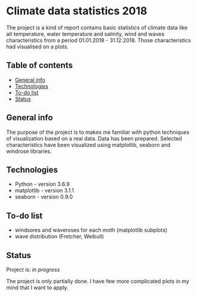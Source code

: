 # Climate data statistics 2018
The project is a kind of report contains basic statistics of climate data like ait temperature, 
water temperature and salinity, wind and waves characteristics from a period 01.01.2018 - 31.12.2018. Those characteristics had visualised on a plots. 

## Table of contents
* [General info](#general-info)
* [Technologies](#technologies)
* [To-do list](#to-do-list)
* [Status](#status)

## General info

The purpose of the project is to makes me familiar with python techniques of visualization based on a real data. 
Data has been prepared. Selected characteristics have been visualized using matplotlib, seaborn and windrose libraries.

## Technologies
* Python - version 3.6.9
* matplotlib - version 3.1.1
* seaborn - version 0.9.0

## To-do list
* windsores and waveroses for each moth (matplotlib subplots)
* wave distribution (Fretcher, Weibull)

## Status
Project is: _in progress_

The project is only partially done. I have few more complicated plots in my mind that I want to apply. 
